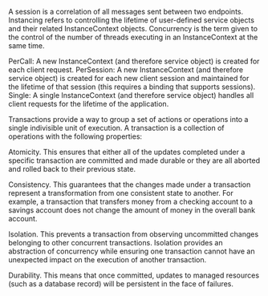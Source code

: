 A session is a correlation of all messages sent between two endpoints. Instancing refers to controlling the lifetime of user-defined service objects and their related InstanceContext objects. Concurrency is the term given to the control of the number of threads executing in an InstanceContext at the same time.

PerCall: A new InstanceContext (and therefore service object) is created for each client request.
PerSession: A new InstanceContext (and therefore service object) is created for each new client session and maintained for the lifetime of that session (this requires a binding that supports sessions).
Single: A single InstanceContext (and therefore service object) handles all client requests for the lifetime of the application.


Transactions provide a way to group a set of actions or operations into a single indivisible unit of execution. A transaction is a collection of operations with the following properties:

Atomicity. This ensures that either all of the updates completed under a specific transaction are committed and made durable or they are all aborted and rolled back to their previous state.

Consistency. This guarantees that the changes made under a transaction represent a transformation from one consistent state to another. For example, a transaction that transfers money from a checking account to a savings account does not change the amount of money in the overall bank account.

Isolation. This prevents a transaction from observing uncommitted changes belonging to other concurrent transactions. Isolation provides an abstraction of concurrency while ensuring one transaction cannot have an unexpected impact on the execution of another transaction.

Durability. This means that once committed, updates to managed resources (such as a database record) will be persistent in the face of failures.
